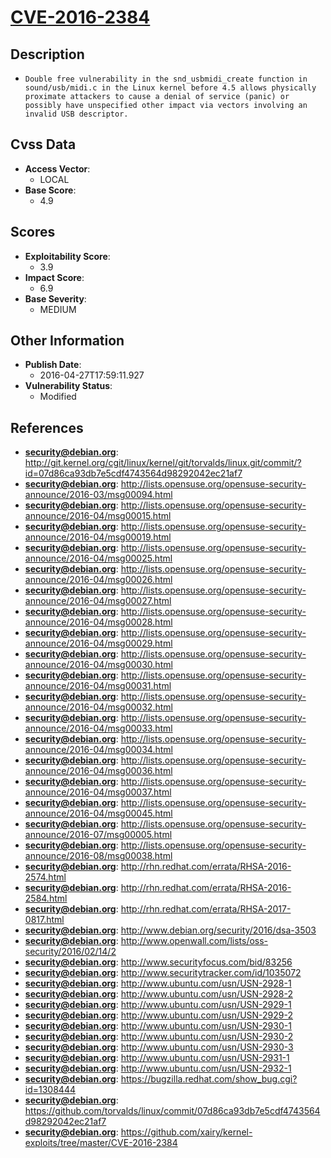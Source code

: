 
# [CVE-2016-2384](http://git.kernel.org/cgit/linux/kernel/git/torvalds/linux.git/commit/?id=07d86ca93db7e5cdf4743564d98292042ec21af7)

## Description

- `Double free vulnerability in the snd_usbmidi_create function in sound/usb/midi.c in the Linux kernel before 4.5 allows physically proximate attackers to cause a denial of service (panic) or possibly have unspecified other impact via vectors involving an invalid USB descriptor.`

## Cvss Data

- **Access Vector**:
  - LOCAL
- **Base Score**:
  - 4.9

## Scores

- **Exploitability Score**:
  - 3.9
- **Impact Score**:
  - 6.9
- **Base Severity**:
  - MEDIUM

## Other Information

- **Publish Date**:
  - 2016-04-27T17:59:11.927
- **Vulnerability Status**:
  - Modified

## References

- **security@debian.org**: http://git.kernel.org/cgit/linux/kernel/git/torvalds/linux.git/commit/?id=07d86ca93db7e5cdf4743564d98292042ec21af7
- **security@debian.org**: http://lists.opensuse.org/opensuse-security-announce/2016-03/msg00094.html
- **security@debian.org**: http://lists.opensuse.org/opensuse-security-announce/2016-04/msg00015.html
- **security@debian.org**: http://lists.opensuse.org/opensuse-security-announce/2016-04/msg00019.html
- **security@debian.org**: http://lists.opensuse.org/opensuse-security-announce/2016-04/msg00025.html
- **security@debian.org**: http://lists.opensuse.org/opensuse-security-announce/2016-04/msg00026.html
- **security@debian.org**: http://lists.opensuse.org/opensuse-security-announce/2016-04/msg00027.html
- **security@debian.org**: http://lists.opensuse.org/opensuse-security-announce/2016-04/msg00028.html
- **security@debian.org**: http://lists.opensuse.org/opensuse-security-announce/2016-04/msg00029.html
- **security@debian.org**: http://lists.opensuse.org/opensuse-security-announce/2016-04/msg00030.html
- **security@debian.org**: http://lists.opensuse.org/opensuse-security-announce/2016-04/msg00031.html
- **security@debian.org**: http://lists.opensuse.org/opensuse-security-announce/2016-04/msg00032.html
- **security@debian.org**: http://lists.opensuse.org/opensuse-security-announce/2016-04/msg00033.html
- **security@debian.org**: http://lists.opensuse.org/opensuse-security-announce/2016-04/msg00034.html
- **security@debian.org**: http://lists.opensuse.org/opensuse-security-announce/2016-04/msg00036.html
- **security@debian.org**: http://lists.opensuse.org/opensuse-security-announce/2016-04/msg00037.html
- **security@debian.org**: http://lists.opensuse.org/opensuse-security-announce/2016-04/msg00045.html
- **security@debian.org**: http://lists.opensuse.org/opensuse-security-announce/2016-07/msg00005.html
- **security@debian.org**: http://lists.opensuse.org/opensuse-security-announce/2016-08/msg00038.html
- **security@debian.org**: http://rhn.redhat.com/errata/RHSA-2016-2574.html
- **security@debian.org**: http://rhn.redhat.com/errata/RHSA-2016-2584.html
- **security@debian.org**: http://rhn.redhat.com/errata/RHSA-2017-0817.html
- **security@debian.org**: http://www.debian.org/security/2016/dsa-3503
- **security@debian.org**: http://www.openwall.com/lists/oss-security/2016/02/14/2
- **security@debian.org**: http://www.securityfocus.com/bid/83256
- **security@debian.org**: http://www.securitytracker.com/id/1035072
- **security@debian.org**: http://www.ubuntu.com/usn/USN-2928-1
- **security@debian.org**: http://www.ubuntu.com/usn/USN-2928-2
- **security@debian.org**: http://www.ubuntu.com/usn/USN-2929-1
- **security@debian.org**: http://www.ubuntu.com/usn/USN-2929-2
- **security@debian.org**: http://www.ubuntu.com/usn/USN-2930-1
- **security@debian.org**: http://www.ubuntu.com/usn/USN-2930-2
- **security@debian.org**: http://www.ubuntu.com/usn/USN-2930-3
- **security@debian.org**: http://www.ubuntu.com/usn/USN-2931-1
- **security@debian.org**: http://www.ubuntu.com/usn/USN-2932-1
- **security@debian.org**: https://bugzilla.redhat.com/show_bug.cgi?id=1308444
- **security@debian.org**: https://github.com/torvalds/linux/commit/07d86ca93db7e5cdf4743564d98292042ec21af7
- **security@debian.org**: https://github.com/xairy/kernel-exploits/tree/master/CVE-2016-2384
